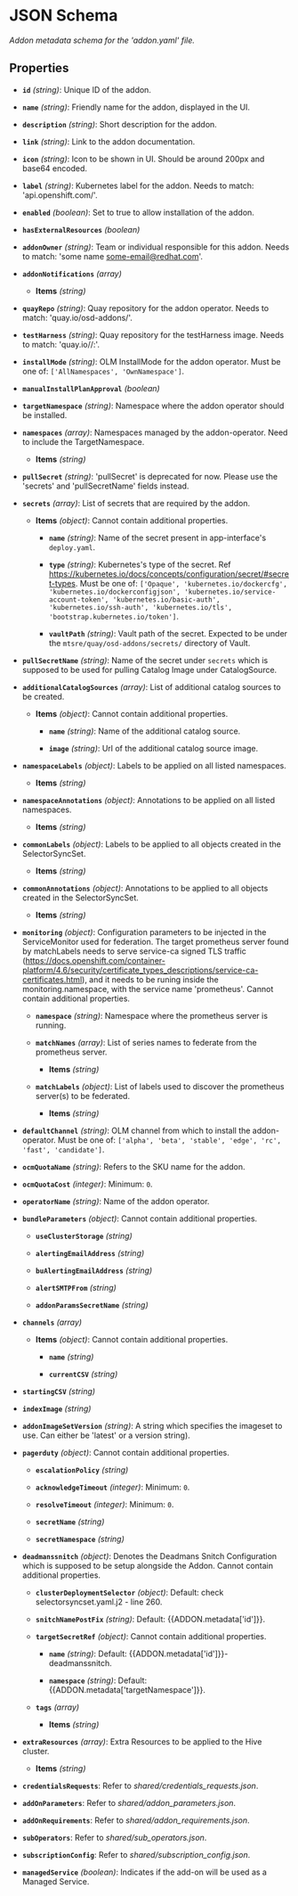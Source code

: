 # JSON Schema


*Addon metadata schema for the 'addon.yaml' file.*


## Properties


- **`id`** *(string)*: Unique ID of the addon.

- **`name`** *(string)*: Friendly name for the addon, displayed in the UI.

- **`description`** *(string)*: Short description for the addon.

- **`link`** *(string)*: Link to the addon documentation.

- **`icon`** *(string)*: Icon to be shown in UI. Should be around 200px and base64 encoded.

- **`label`** *(string)*: Kubernetes label for the addon. Needs to match: 'api.openshift.com/<addon-id>'.

- **`enabled`** *(boolean)*: Set to true to allow installation of the addon.

- **`hasExternalResources`** *(boolean)*

- **`addonOwner`** *(string)*: Team or individual responsible for this addon. Needs to match: 'some name <some-email@redhat.com>'.

- **`addonNotifications`** *(array)*

  - **Items** *(string)*

- **`quayRepo`** *(string)*: Quay repository for the addon operator. Needs to match: 'quay.io/osd-addons/<my-addon-repo>'.

- **`testHarness`** *(string)*: Quay repository for the testHarness image. Needs to match: 'quay.io/<my-repo>/<my-test-harness>:<my-tag>'.

- **`installMode`** *(string)*: OLM InstallMode for the addon operator. Must be one of: `['AllNamespaces', 'OwnNamespace']`.

- **`manualInstallPlanApproval`** *(boolean)*

- **`targetNamespace`** *(string)*: Namespace where the addon operator should be installed.

- **`namespaces`** *(array)*: Namespaces managed by the addon-operator. Need to include the TargetNamespace.

  - **Items** *(string)*

- **`pullSecret`** *(string)*: 'pullSecret' is deprecated for now. Please use the 'secrets' and 'pullSecretName' fields instead.

- **`secrets`** *(array)*: List of secrets that are required by the addon.

  - **Items** *(object)*: Cannot contain additional properties.

    - **`name`** *(string)*: Name of the secret present in app-interface's `deploy.yaml`.

    - **`type`** *(string)*: Kubernetes's type of the secret. Ref https://kubernetes.io/docs/concepts/configuration/secret/#secret-types. Must be one of: `['Opaque', 'kubernetes.io/dockercfg', 'kubernetes.io/dockerconfigjson', 'kubernetes.io/service-account-token', 'kubernetes.io/basic-auth', 'kubernetes.io/ssh-auth', 'kubernetes.io/tls', 'bootstrap.kubernetes.io/token']`.

    - **`vaultPath`** *(string)*: Vault path of the secret. Expected to be under the `mtsre/quay/osd-addons/secrets/` directory of Vault.

- **`pullSecretName`** *(string)*: Name of the secret under `secrets` which is supposed to be used for pulling Catalog Image under CatalogSource.

- **`additionalCatalogSources`** *(array)*: List of additional catalog sources to be created.

  - **Items** *(object)*: Cannot contain additional properties.

    - **`name`** *(string)*: Name of the additional catalog source.

    - **`image`** *(string)*: Url of the additional catalog source image.

- **`namespaceLabels`** *(object)*: Labels to be applied on all listed namespaces.

  - **Items** *(string)*

- **`namespaceAnnotations`** *(object)*: Annotations to be applied on all listed namespaces.

  - **Items** *(string)*

- **`commonLabels`** *(object)*: Labels to be applied to all objects created in the SelectorSyncSet.

  - **Items** *(string)*

- **`commonAnnotations`** *(object)*: Annotations to be applied to all objects created in the SelectorSyncSet.

  - **Items** *(string)*

- **`monitoring`** *(object)*: Configuration parameters to be injected in the ServiceMonitor used for federation. The target prometheus server found by matchLabels needs to serve service-ca signed TLS traffic (https://docs.openshift.com/container-platform/4.6/security/certificate_types_descriptions/service-ca-certificates.html), and it needs to be runing inside the monitoring.namespace, with the service name 'prometheus'. Cannot contain additional properties.

  - **`namespace`** *(string)*: Namespace where the prometheus server is running.

  - **`matchNames`** *(array)*: List of series names to federate from the prometheus server.

    - **Items** *(string)*

  - **`matchLabels`** *(object)*: List of labels used to discover the prometheus server(s) to be federated.

    - **Items** *(string)*

- **`defaultChannel`** *(string)*: OLM channel from which to install the addon-operator. Must be one of: `['alpha', 'beta', 'stable', 'edge', 'rc', 'fast', 'candidate']`.

- **`ocmQuotaName`** *(string)*: Refers to the SKU name for the addon.

- **`ocmQuotaCost`** *(integer)*: Minimum: `0`.

- **`operatorName`** *(string)*: Name of the addon operator.

- **`bundleParameters`** *(object)*: Cannot contain additional properties.

  - **`useClusterStorage`** *(string)*

  - **`alertingEmailAddress`** *(string)*

  - **`buAlertingEmailAddress`** *(string)*

  - **`alertSMTPFrom`** *(string)*

  - **`addonParamsSecretName`** *(string)*

- **`channels`** *(array)*

  - **Items** *(object)*: Cannot contain additional properties.

    - **`name`** *(string)*

    - **`currentCSV`** *(string)*

- **`startingCSV`** *(string)*

- **`indexImage`** *(string)*

- **`addonImageSetVersion`** *(string)*: A string which specifies the imageset to use. Can either be 'latest' or a version string).

- **`pagerduty`** *(object)*: Cannot contain additional properties.

  - **`escalationPolicy`** *(string)*

  - **`acknowledgeTimeout`** *(integer)*: Minimum: `0`.

  - **`resolveTimeout`** *(integer)*: Minimum: `0`.

  - **`secretName`** *(string)*

  - **`secretNamespace`** *(string)*

- **`deadmanssnitch`** *(object)*: Denotes the Deadmans Snitch Configuration which is supposed to be setup alongside the Addon. Cannot contain additional properties.

  - **`clusterDeploymentSelector`** *(object)*: Default: check selectorsyncset.yaml.j2 - line 260.

  - **`snitchNamePostFix`** *(string)*: Default: {{ADDON.metadata['id']}}.

  - **`targetSecretRef`** *(object)*: Cannot contain additional properties.

    - **`name`** *(string)*: Default: {{ADDON.metadata['id']}}-deadmanssnitch.

    - **`namespace`** *(string)*: Default: {{ADDON.metadata['targetNamespace']}}.

  - **`tags`** *(array)*

    - **Items** *(string)*

- **`extraResources`** *(array)*: Extra Resources to be applied to the Hive cluster.

  - **Items** *(string)*

- **`credentialsRequests`**: Refer to *shared/credentials_requests.json*.

- **`addOnParameters`**: Refer to *shared/addon_parameters.json*.

- **`addOnRequirements`**: Refer to *shared/addon_requirements.json*.

- **`subOperators`**: Refer to *shared/sub_operators.json*.

- **`subscriptionConfig`**: Refer to *shared/subscription_config.json*.

- **`managedService`** *(boolean)*: Indicates if the add-on will be used as a Managed Service.
